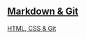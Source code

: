 [Markdown & Git](https://nadenenko.github.io/rsschool-cv/cv)
------
[HTML, CSS & Git](https://nadenenko.github.io/rsschool-cv/)
